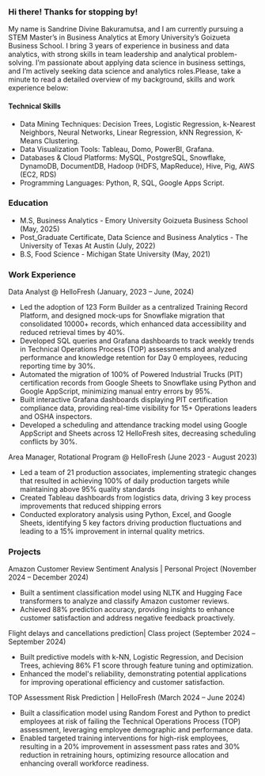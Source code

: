 ### Hi there! Thanks for stopping by! 


My name is  Sandrine Divine Bakuramutsa, and I am currently pursuing a STEM Master’s in Business Analytics at Emory University’s Goizueta Business School. I bring 3 years of experience in business and data analytics, with strong skills in team leadership and analytical problem-solving. I’m passionate about applying data science in business settings, and I’m actively seeking data science and analytics roles.Please, take a minute to read a  detailed overview of my background, skills and work experience below:

#### Technical Skills
- Data Mining Techniques: Decision Trees, Logistic Regression, k-Nearest Neighbors, Neural Networks, Linear Regression, kNN Regression, K-Means Clustering. 
- Data Visualization Tools: Tableau, Domo, PowerBI, Grafana. 
- Databases & Cloud Platforms: MySQL, PostgreSQL, Snowflake, DynamoDB, DocumentDB, Hadoop (HDFS, MapReduce), Hive, Pig, AWS (EC2, RDS)
- Programming Languages: Python, R, SQL, Google Apps Script.

### Education
- M.S, Business Analytics - Emory University Goizueta Business School (May, 2025)
- Post_Graduate Certificate, Data Science and Business Analytics - The University of Texas At Austin (July, 2022)
- B.S, Food Science - Michigan State University (May, 2021)

### Work Experience
Data Analyst @ HelloFresh (January, 2023 – June, 2024)
-	Led the adoption of 123 Form Builder as a centralized Training Record Platform, and designed mock-ups for Snowflake migration that consolidated 10000+ records, which enhanced data accessibility and reduced retrieval times by 40%.
-	Developed SQL queries and Grafana dashboards to track weekly trends in Technical Operations Process (TOP) assessments and analyzed performance and knowledge retention for Day 0 employees, reducing reporting time by 30%.
- Automated the migration of 100% of Powered Industrial Trucks (PIT) certification records from Google Sheets to Snowflake using Python and Google AppScript, minimizing manual entry errors by 95%.
- 	Built interactive Grafana dashboards displaying PIT certification compliance data, providing real-time visibility for 15+ Operations leaders and OSHA inspectors.
-	Developed a scheduling and attendance tracking model using Google AppScript and Sheets across 12 HelloFresh sites, decreasing scheduling conflicts by 30%.


Area Manager, Rotational Program @ HelloFresh (June 2023 - August 2023)

-	Led a team of 21 production associates, implementing strategic changes that resulted in achieving 100% of daily production targets while maintaining above 95% quality standards
-	Created Tableau dashboards from logistics data, driving 3 key process improvements that reduced shipping errors
-	Conducted exploratory analysis using Python, Excel, and Google Sheets, identifying 5 key factors driving production fluctuations and leading to a 15% improvement in internal quality metrics.
 
### Projects
Amazon Customer Review Sentiment Analysis | Personal Project (November 2024 – December 2024)

-	Built a sentiment classification model using NLTK and Hugging Face transformers to analyze and classify Amazon customer reviews.
-	Achieved 88% prediction accuracy, providing insights to enhance customer satisfaction and address negative feedback proactively.

Flight delays and cancellations prediction| Class project (September 2024 –September 2024)

-	Built predictive models with k-NN, Logistic Regression, and Decision Trees, achieving 86% F1 score through feature tuning and optimization.
-	 Enhanced the model's reliability, demonstrating potential applications for improving operational efficiency and customer satisfaction.

TOP Assessment Risk Prediction | HelloFresh (March 2024 – June 2024)

-	Built a classification model using Random Forest and Python to predict employees at risk of failing the Technical Operations Process (TOP) assessment, leveraging employee demographic and performance data.
-	Enabled targeted training interventions for high-risk employees, resulting in a 20% improvement in assessment pass rates and 30% reduction in retraining hours, optimizing resource allocation and enhancing overall workforce readiness.

